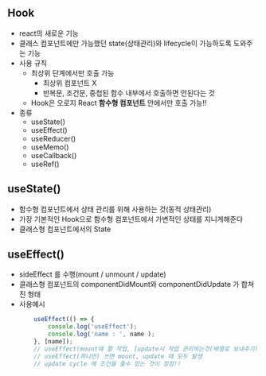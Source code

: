 ## Hook 
* react의 새로운 기능 
* 클래스 컴포넌트에만 가능했던 state(상태관리)와 lifecycle이 가능하도록 도와주는 기능 
* 사용 규칙
    * 최상위 단계에서만 호출 가능 
        * 최상위 컴포넌트 X
        * 반복문, 조건문, 중첩된 함수 내부에서 호출하면 안된다는 것 
    * Hook은 오로지 React **함수형 컴포넌트** 안에서만 호출 가능!! 
* 종류 
    * useState()
    * useEffect()
    * useReducer()
    * useMemo()
    * useCallback()
    * useRef()

## useState()
* 함수형 컴포넌트에서 상태 관리를 위해 사용하는 것(동적 상태관리)
* 가장 기본적인 Hook으로 함수형 컴포넌트에서 가변적인 상태를 지니게해준다
* 클래스형 컴포넌트에서의 State

## useEffect()
* sideEffect 를 수행(mount / unmount / update)
* 클래스형 컴포넌트의 componentDidMount와 componentDidUpdate 가 합쳐진 형태
* 사용예시
    ```js
        useEffect(() => {
            console.log('useEffect');
            console.log('name : ', name );
        }, [name]);
        // useEffect(mount때 할 작업, [update시 작업 관리하는것(배열로 보내주기!)])
        // useEffect(하나만) 쓰면 mount, update 때 모두 발생
        // update cycle 에 조건을 줄수 있는 것이 장점!! 
    ```
